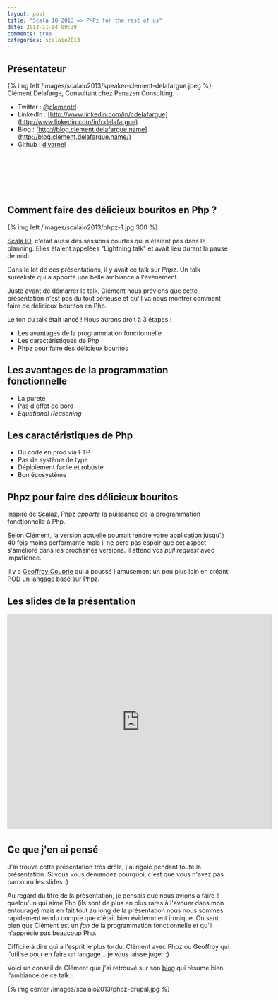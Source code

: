 ```yaml
---
layout: post
title: "Scala IO 2013 => PHPz for the rest of us"
date: 2013-11-04 09:30
comments: true
categories: scalaio2013
---
```


## Présentateur
{% img left /images/scalaio2013/speaker-clement-delafargue.jpeg %}
Clément Delafarge, Consultant chez Penazen Consulting.

* Twitter : [@clementd](https://twitter.com/clementd)
* LinkedIn : [http://www.linkedin.com/in/cdelafargue](http://www.linkedin.com/in/cdelafargue)
* Blog : [http://blog.clement.delafargue.name](http://blog.clement.delafargue.name/)
* Github : [divarnel](https://github.com/divarvel)

<br><br><br><br><br>
## Comment faire des délicieux bouritos en Php ?

{% img left /images/scalaio2013/phpz-1.jpg 300 %}

[Scala IO](http://scala.io/), c'était aussi des sessions courtes qui n'étaient pas dans le planning. Elles étaient appelées "Lightning talk" et avait lieu durant la pause de midi.

Dans le lot de ces présentations, il y avait ce talk sur _Phpz_. Un talk suréaliste qui a apporté une belle ambiance à l'événement.

Juste avant de démarrer le talk, Clément nous préviens que cette présentation n'est pas du tout sérieuse et qu'il va nous montrer comment faire de délicieux bouritos en Php.

Le ton du talk était lancé ! Nous aurons droit à 3 étapes :

* Les avantages de la programmation fonctionnelle
* Les caractéristiques de Php
* Phpz pour faire des délicieux bouritos

## Les avantages de la programmation fonctionnelle

* La pureté
* Pas d'effet de bord
* _Equational Reasoning_


## Les caractéristiques de Php

* Du code en prod via FTP
* Pas de système de type
* Déploiement facile et robuste
* Bon écosystème


## Phpz pour faire des délicieux bouritos
Inspiré de [Scalaz](https://github.com/scalaz/scalaz), Phpz _apporte_ la puissance de la programmation fonctionnelle à Php.

Selon Clément, la version actuelle pourrait rendre votre application jusqu'à 40 fois moins performante mais il ne perd pas espoir que cet aspect s'améliore dans les prochaines versions. Il attend vos _pull request_ avec impatience.

Il y a [Geoffroy Couprie](https://twitter.com/gcouprie) qui a poussé l'amusement un peu plus loin en créant [POD](http://geal.github.io/pod/) un langage basé sur Phpz. 


## Les slides de la présentation
<iframe src="http://www.slideshare.net/slideshow/embed_code/27780581?rel=0" width="597" height="486" frameborder="0" marginwidth="0" marginheight="0" scrolling="no" style="border:1px solid #CCC;border-width:1px 1px 0;margin-bottom:5px" allowfullscreen> </iframe>

## Ce que j'en ai pensé
J'ai trouvé cette présentation très drôle, j'ai rigolé pendant toute la présentation. Si vous vous demandez pourquoi, c'est que vous n'avez pas parcouru les slides :)

Au regard du titre de la présentation, je pensais que nous avions à faire à quelqu'un qui aime Php (ils sont de plus en plus rares à l'avouer dans mon entourage) mais en fait tout au long de la présentation nous nous sommes rapidement rendu compte que c'était bien évidemment ironique. On sent bien que Clément est un _fan_ de la programmation fonctionnelle et qu'il n'apprécie pas beaucoup Php.

Difficile à dire qui a l'esprit le plus tordu, Clément avec Phpz ou Geoffroy qui l'utilise pour en faire un langage... je vous laisse juger :)

Voici un conseil de Clément que j'ai retrouvé sur son [blog](http://blog.clement.delafargue.name/posts/2013-04-01-delicious-burritos-in-php-with-phpz.html) qui résume bien l'ambiance de ce talk :

{% img center /images/scalaio2013/phpz-drupal.jpg %}